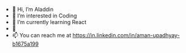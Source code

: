 - 👋 Hi, I’m Aladdin
- 👀 I’m interested in Coding
- 🌱 I’m currently learning React
- 💞️ 
- 📫 You can reach me at https://in.linkedin.com/in/aman-upadhyay-b1675a199

<!---
Aladdin1801/Aladdin1801 is a ✨ special ✨ repository because its `README.md` (this file) appears on your GitHub profile.
You can click the Preview link to take a look at your changes.
--->
